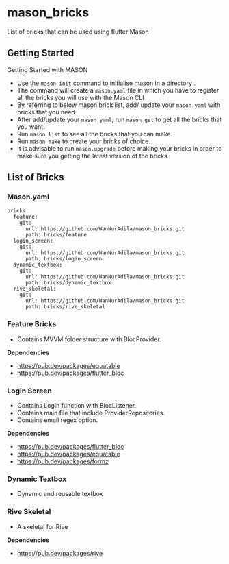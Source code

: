 # mason_bricks

List of bricks that can be used using flutter Mason

## Getting Started

Getting Started with MASON

- Use the `mason init` command to initialise mason in a directory .
- The command will create a `mason.yaml` file in which you have to register all the bricks you will use with the Mason CLI
- By referring to below mason brick list, add/ update your `mason.yaml` with bricks that you need.
- After add/update your `mason.yaml`, run `mason get` to get all the bricks that you want.
- Run `mason list` to see all the bricks that you can make.
- Run `mason make` to create your bricks of choice.
- It is advisable to run `mason.upgrade` before making your bricks in order to make sure you getting the latest version of the bricks.

## List of Bricks

### Mason.yaml

```
bricks:
  feature:
    git:
      url: https://github.com/WanNurAdila/mason_bricks.git
      path: bricks/feature
  login_screen:
    git:
      url: https://github.com/WanNurAdila/mason_bricks.git
      path: bricks/login_screen
  dynamic_textbox:
    git:
      url: https://github.com/WanNurAdila/mason_bricks.git
      path: bricks/dynamic_textbox
  rive_skeletal:
    git:
      url: https://github.com/WanNurAdila/mason_bricks.git
      path: bricks/rive_skeletal
```

### Feature Bricks

- Contains MVVM folder structure with BlocProvider.

**Dependencies**
- https://pub.dev/packages/equatable
- https://pub.dev/packages/flutter_bloc


### Login Screen

- Contains Login function with BlocListener.
- Contains main file that include ProviderRepositories.
- Contains email regex option.

**Dependencies**
- https://pub.dev/packages/flutter_bloc
- https://pub.dev/packages/equatable
- https://pub.dev/packages/formz 


### Dynamic Textbox

- Dynamic and reusable textbox

### Rive Skeletal

- A skeletal for Rive 

**Dependencies**
- https://pub.dev/packages/rive
